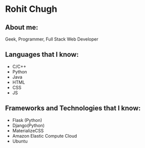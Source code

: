 # Rohit Chugh

## About me:

Geek, Programmer, Full Stack Web Developer

## Languages that I know:
- C/C++
- Python
- Java
- HTML
- CSS
- JS

## Frameworks and Technologies that I know:

- Flask (Python)
- Django(Python)
- MaterializeCSS
- Amazon Elastic Compute Cloud
- Ubuntu
